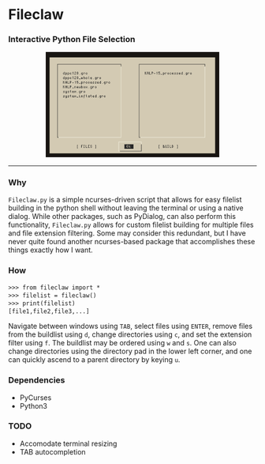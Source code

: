 # Fileclaw
### Interactive Python File Selection

<p align="center">
<img src="image.png" width="70%" height="70%"/>
<p/>

---

### Why

```Fileclaw.py``` is a simple ncurses-driven script that allows for easy filelist building 
in the python shell without leaving the terminal or using a native dialog. While other 
packages, such as PyDialog, can also perform this functionality, ```Fileclaw.py``` allows for
custom filelist building for multiple files and file extension filtering. Some may consider this redundant, but
I have never quite found another ncurses-based package that accomplishes these things 
exactly how I want. 

### How

```
>>> from fileclaw import *
>>> filelist = fileclaw()
>>> print(filelist)
[file1,file2,file3,...]
```

Navigate between windows using ```TAB```, select files using ```ENTER```, remove files 
from the buildlist using ```d```, change directories using ```c```,
 and set the extension filter using ```f```. The buildlist may be ordered
using ```w``` and ```s```. One can also change directories using the
directory pad in the lower left corner, and one can quickly ascend to a
parent directory by keying ```u```.

### Dependencies

* PyCurses
* Python3

### TODO

* Accomodate terminal resizing
* TAB autocompletion
